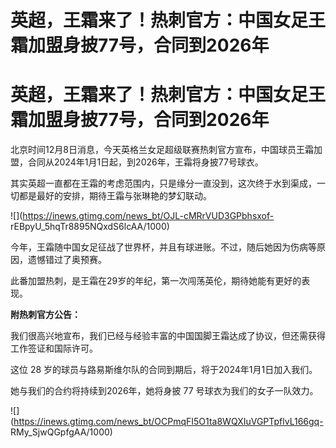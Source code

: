 # 英超，王霜来了！热刺官方：中国女足王霜加盟身披77号，合同到2026年

# 英超，王霜来了！热刺官方：中国女足王霜加盟身披77号，合同到2026年

北京时间12月8日消息，今天英格兰女足超级联赛热刺官方宣布，中国球员王霜加盟，合同从2024年1月1日起，到2026年，王霜将身披77号球衣。

其实英超一直都在王霜的考虑范围内，只是缘分一直没到，这次终于水到渠成，一切都是最好的安排，期待王霜与张琳艳的梦幻联动。

![](https://inews.gtimg.com/news_bt/OJL-cMRrVUD3GPbhsxof-
rEBpyU_5hqTr8895NQxdS6lcAA/1000)

今年，王霜随中国女足征战了世界杯，并且有球进账。不过，随后她因为伤病等原因，遗憾错过了奥预赛。

此番加盟热刺，是王霜在29岁的年纪，第一次闯荡英伦，期待她能有更好的表现。

**附热刺官方公告：**

我们很高兴地宣布，我们已经与经验丰富的中国国脚王霜达成了协议，但还需获得工作签证和国际许可。

这位 28 岁的球员与路易斯维尔队的合同到期后，将于2024年1月1日加入我们。

她与我们的合约将持续到2026年，她将身披 77 号球衣为我们的女子一队效力。

![](https://inews.gtimg.com/news_bt/OCPmqFI5O1ta8WQXIuVGPTpflvL166gq-
RMy_SjwQGpfgAA/1000)

